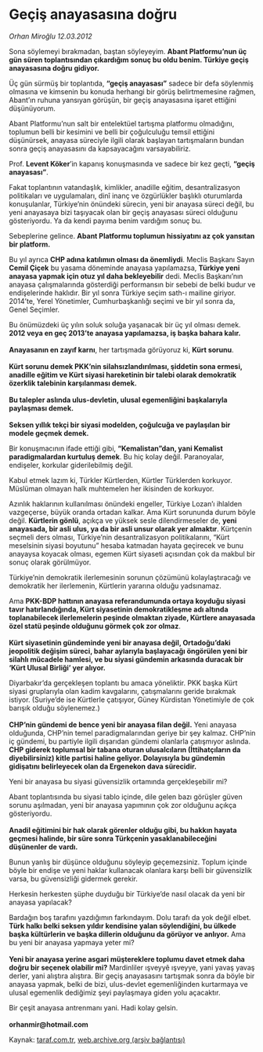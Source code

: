 # Geçiş anayasasına doğru

*Orhan Miroğlu 12.03.2012*

<div class="yazi"><p>Sona söylemeyi bırakmadan, baştan söyleyeyim. <b>Abant Platformu’nun üç gün süren toplantısından çıkardığım sonuç bu oldu benim. Türkiye geçiş anayasasına doğru gidiyor.</b></p>
<p>Üç gün sürmüş bir toplantıda, <b>“geçiş anayasası”</b> sadece bir defa söylenmiş olmasına ve kimsenin bu konuda herhangi bir görüş belirtmemesine rağmen, Abant’ın ruhuna yansıyan görüşün, bir geçiş anayasasına işaret ettiğini düşünüyorum.</p>
<p>Abant Platformu’nun salt bir entelektüel tartışma platformu olmadığını, toplumun belli bir kesimini ve belli bir çoğulculuğu temsil ettiğini düşünürsek, anayasa süreciyle ilgili olarak başlayan tartışmaların bundan sonra geçiş anayasasını da kapsayacağını varsayabiliriz.</p>
<p>Prof. <b>Levent Köker</b>’in kapanış konuşmasında ve sadece bir kez geçti, <b>“geçiş anayasası”</b>.</p>
<p>Fakat toplantının vatandaşlık, kimlikler, anadille eğitim, desantralizasyon politikaları ve uygulamaları, dinî inanç ve özgürlükler başlıklı oturumlarda konuşulanlar, Türkiye’nin önündeki sürecin, yeni bir anayasa süreci değil, bu yeni anayasaya bizi taşıyacak olan bir geçiş anayasası süreci olduğunu gösteriyordu. Ya da kendi payıma benim vardığım sonuç bu.</p>
<p>Sebeplerine gelince. <b>Abant Platformu toplumun hissiyatını az çok yansıtan bir platform. </b></p>
<p>Bu yıl ayrıca <b>CHP adına katılımın olması da önemliydi</b>. Meclis Başkanı Sayın <b>Cemil Çiçek</b> bu yasama döneminde anayasa yapılamazsa, <b>Türkiye yeni anayasa yapmak için otuz yıl daha bekleyebilir</b> dedi. Meclis Başkanı’nın anayasa çalışmalarında gösterdiği performansın bir sebebi de belki budur ve endişelerinde haklıdır. Bir yıl sonra Türkiye seçim sath-ı mailine giriyor. 2014’te, Yerel Yönetimler, Cumhurbaşkanlığı seçimi ve bir yıl sonra da, Genel Seçimler.</p>
<p>Bu önümüzdeki üç yılın soluk soluğa yaşanacak bir üç yıl olması demek. <b>2012 veya en geç 2013’te anayasa yapılamazsa, iş başka bahara kalır.<br/><br/></b><b>Anayasanın en zayıf karnı</b>, her tartışmada görüyoruz ki, <b>Kürt sorunu</b>.<br/><br/><b>Kürt sorunu demek PKK’nin silahsızlandırılması, şiddetin sona ermesi, anadille eğitim ve Kürt siyasi hareketinin bir talebi olarak demokratik özerklik talebinin karşılanması demek.<br/><br/></b><b>Bu talepler aslında ulus-devletin, ulusal egemenliğini başkalarıyla paylaşması demek.<br/><br/></b><b>Seksen yıllık tekçi bir siyasi modelden, çoğulcuğa ve paylaşılan bir modele geçmek demek.</b></p>
<p>Bir konuşmacının ifade ettiği gibi, <b>“Kemalistan”dan, yani Kemalist paradigmalardan kurtuluş demek</b>. Bu hiç kolay değil. Paranoyalar, endişeler, korkular giderilebilmiş değil.</p>
<p>Kabul etmek lazım ki, Türkler Kürtlerden, Kürtler Türklerden korkuyor. Müslüman olmayan halk muhtemelen her ikisinden de korkuyor. </p>
<p>Azınlık haklarının kullanılması önündeki engeller, Türkiye Lozan’ı ihlalden vazgeçerse, büyük oranda ortadan kalkar. Ama Kürt sorununda durum böyle değil. <b>Kürtlerin gönlü</b>, açıkça ve yüksek sesle dilendirmeseler de, <b>yeni anayasada, bir asli ulus, ya da bir asli unsur olarak yer almaktır</b>. Kürtçenin seçmeli ders olması, Türkiye’nin desantralizasyon politikalarını, “Kürt meselsinin siyasi boyutunu” hesaba katmadan hayata geçirecek ve bunu anayaysa koyacak olması, egemen Kürt siyaseti açısından çok da makbul bir sonuç olarak görülmüyor.</p>
<p>Türkiye’nin demokratik ilerlemesinin sorunun çözümünü kolaylaştıracağı ve demokratik her ilerlemenin, Kürtlerin yararına olduğu yadsınamaz.</p>
<p>Ama <b>PKK-BDP hattının anayasa referandumunda ortaya koyduğu siyasi tavır hatırlandığında, Kürt siyasetinin demokratikleşme adı altında toplanabilecek ilerlemelerin peşinde olmaktan ziyade, Kürtlere anayasada özel statü peşinde olduğunu görmek çok zor olmaz</b>. <br/><br/><b>Kürt siyasetinin gündeminde yeni bir anayasa değil, Ortadoğu’daki jeopolitik değişim süreci, bahar aylarıyla başlayacağı öngörülen yeni bir silahlı mücadele hamlesi, ve bu siyasi gündemin arkasında duracak bir ‘Kürt Ulusal Birliği’ yer alıyor.</b></p>
<p>Diyarbakır’da gerçekleşen toplantı bu amaca yöneliktir. PKK başka Kürt siyasi gruplarıyla olan kadim kavgalarını, çatışmalarını geride bırakmak istiyor. (Suriye’de ise Kürtlerle çatışıyor, Güney Kürdistan Yönetimiyle de çok barışık olduğu söylenemez.)<br/><br/><b>CHP’nin gündemi de bence yeni bir anayasa filan değil.</b> Yeni anayasa olduğunda, CHP’nin temel paradigmalarından geriye bir şey kalmaz. CHP’nin iç gündemi, bu partiyle ilgili dışarıdan gündemi olanlarla çatışmıyor aslında. <b>CHP giderek toplumsal bir tabana oturan ulusalcıların (İttihatçıların da diyebilirsiniz) kitle partisi haline geliyor. Dolayısıyla bu gündemin gidişatını belirleyecek olan da Ergenekon dava sürecidir.</b></p>
<p>Yeni bir anayasa bu siyasi güvensizlik ortamında gerçekleşebilir mi? </p>
<p>Abant toplantısında bu siyasi tablo içinde, dile gelen bazı görüşler güven sorunu aşılmadan, yeni bir anayasa yapımının çok zor olduğunu açıkça gösteriyordu.<br/><br/><b>Anadil eğitimini bir hak olarak görenler olduğu gibi, bu hakkın hayata geçmesi halinde, bir süre sonra Türkçenin yasaklanabileceğini düşünenler de vardı.</b></p>
<p>Bunun yanlış bir düşünce olduğunu söyleyip geçemezsiniz. Toplum içinde böyle bir endişe ve yeni haklar kullanacak olanlara karşı belli bir güvensizlik varsa, bu güvensizliği gidermek gerekir.</p>
<p>Herkesin herkesten şüphe duyduğu bir Türkiye’de nasıl olacak da yeni bir anayasa yapılacak?</p>
<p>Bardağın boş tarafını yazdığımın farkındayım. Dolu tarafı da yok değil elbet. <b>Türk halkı belki seksen yıldır kendisine yalan söylendiğini, bu ülkede başka kültürlerin ve başka dillerin olduğunu da görüyor ve anlıyor.</b> Ama bu yeni bir anayasa yapmaya yeter mi?<br/><br/><b>Yeni bir anayasa yerine asgari müştereklere toplumu davet etmek daha doğru bir seçenek olabilir mi?</b> Mardinliler ışveyyê ışveyye, yani yavaş yavaş derler, yani alıştıra alıştıra. Bir geçiş anayasasını tartışmak sonra da böyle bir anayasa yapmak, belki de bizi, ulus-devlet egemenliğinden kurtarmaya ve ulusal egemenlik dediğimiz şeyi paylaşmaya giden yolu açacaktır.</p>
<p>Bir çeşit anayasa antrenmanı yani. Hadi kolay gelsin.<br/><br/><b>orhanmir@hotmail.com</b></p>
</div>

Kaynak: [taraf.com.tr](http://www.taraf.com.tr/orhan-miroglu/makale-gecis-anayasasina-dogru.htm), [web.archive.org (arşiv bağlantısı)](http://web.archive.org/web/20130721090016/http://www.taraf.com.tr/orhan-miroglu/makale-gecis-anayasasina-dogru.htm)
